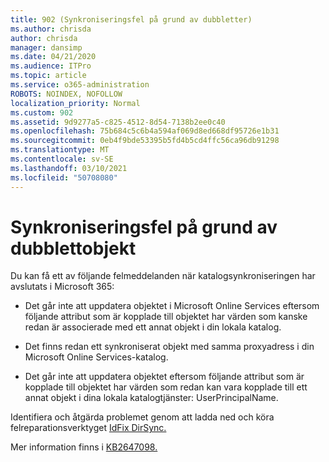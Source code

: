 ```yaml
---
title: 902 (Synkroniseringsfel på grund av dubbletter)
ms.author: chrisda
author: chrisda
manager: dansimp
ms.date: 04/21/2020
ms.audience: ITPro
ms.topic: article
ms.service: o365-administration
ROBOTS: NOINDEX, NOFOLLOW
localization_priority: Normal
ms.custom: 902
ms.assetid: 9d9277a5-c825-4512-8d54-7138b2ee0c40
ms.openlocfilehash: 75b684c5c6b4a594af069d8ed668df95726e1b31
ms.sourcegitcommit: 0eb4f9bde53395b5fd4b5cd4ffc56ca96db91298
ms.translationtype: MT
ms.contentlocale: sv-SE
ms.lasthandoff: 03/10/2021
ms.locfileid: "50708080"
---
```

# <a name="sync-errors-due-to-duplicate-objects"></a>Synkroniseringsfel på grund av dubblettobjekt

Du kan få ett av följande felmeddelanden när katalogsynkroniseringen har avslutats i Microsoft 365:

- Det går inte att uppdatera objektet i Microsoft Online Services eftersom följande attribut som är kopplade till objektet har värden som kanske redan är associerade med ett annat objekt i din lokala katalog.

- Det finns redan ett synkroniserat objekt med samma proxyadress i din Microsoft Online Services-katalog.

- Det går inte att uppdatera objektet eftersom följande attribut som är kopplade till objektet har värden som redan kan vara kopplade till ett annat objekt i dina lokala katalogtjänster: UserPrincipalName.

Identifiera och åtgärda problemet genom att ladda ned och köra felreparationsverktyget [IdFix DirSync.](https://github.com/Microsoft/idfix)

Mer information finns i [KB2647098.](https://support.microsoft.com/help/2647098/duplicate-or-invalid-attributes-prevent-directory-synchronization-in-o)
